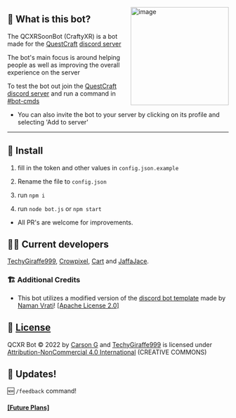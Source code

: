 </p>
<img align="right" width="223" alt="image" src="https://user-images.githubusercontent.com/92249532/227790891-8ec082dd-b64f-484c-914a-8d02559c9c16.png">
</p>

## 🤔 What is this bot?

The QCXRSoonBot (CraftyXR) is a bot made for the [QuestCraft](https://questcraft.org) [discord server](https://discord.gg/questcraft)

The bot's main focus is around helping people as well as improving the overall experience on the server

To test the bot out join the [QuestCraft discord server](https://discord.gg/questcraft) and run a command in [#bot-cmds](https://discord.com/channels/820767484042018829/953383695908216843)
- You can also invite the bot to your server by clicking on its profile and selecting 'Add to server'


---
## 💾 Install

1. fill in the token and other values in ``config.json.example``

2. Rename the file to ``config.json``

3. run ``npm i``

4. run ``node bot.js`` or ``npm start``

- All PR's are welcome for improvements.

## 🧑‍💻 Current developers
[TechyGiraffe999](https://github.com/TecEash1), [Crowpixel](https://github.com/CrowPixel), [Cart](https://github.com/Cartrigger) and [JaffaJace](https://github.com/JaffaJace).

### 🏗️ Additional Credits
 - This bot utilizes a modified version of the [discord bot template](https://github.com/NamVr/DiscordBot-Template) made by [Naman Vrati](https://github.com/NamVr)! [\[Apache License 2.0\]](https://github.com/NamVr/DiscordBot-Template/blob/master/LICENSE)
 
## 📝 [License](https://github.com/Cartrigger/QCXRSoonBot/LICENSE.md)
  QCXR Bot © 2022 by [Carson G](https://github.com/Cartrigger) and [TechyGiraffe999](https://github.com/TecEash1) is licensed under [Attribution-NonCommercial 4.0 International](https://creativecommons.org/licenses/by-nc/4.0/) (CREATIVE COMMONS)

## 🔄 Updates!
🆕 ``/feedback`` command!
 ####  [[Future Plans]](https://github.com/Cartrigger/QCXRSoonBot/issues/25)
